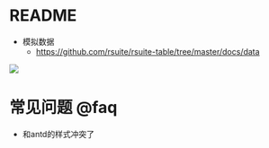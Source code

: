 # README

- 模拟数据
    - https://github.com/rsuite/rsuite-table/tree/master/docs/data

![](https://luo0412.oss-cn-hangzhou.aliyuncs.com/1647920065088-c6KfsTkfS5wJ.png)

# 常见问题 @faq

- 和antd的样式冲突了